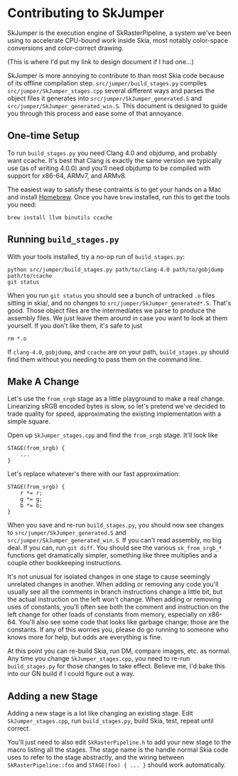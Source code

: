 Contributing to SkJumper
========================

SkJumper is the execution engine of SkRasterPipeline, a system we've been using
to accelerate CPU-bound work inside Skia, most notably color-space conversions
and color-correct drawing.

(This is where I'd put my link to design document if I had one...)

SkJumper is more annoying to contribute to than most Skia code because of its
offline compilation step.  `src/jumper/build_stages.py` compiles
`src/jumper/SkJumper_stages.cpp` several different ways and parses the object
files it generates into `src/jumper/SkJumper_generated.S` and
`src/jumper/SkJumper_generated_win.S`.  This document is designed to guide you
through this process and ease some of that annoyance.

One-time Setup
--------------

To run `build_stages.py` you need Clang 4.0 and objdump, and probably want
ccache.  It's best that Clang is exactly the same version we typically use (as
of writing 4.0.0) and you'll need objdump to be compiled with support for
x86-64, ARMv7, and ARMv8.

The easiest way to satisfy these contraints is to get your hands on a Mac and
install [Homebrew](https://brew.sh).  Once you have `brew` installed, run this
to get the tools you need:

<!--?prettify lang=sh?-->

    brew install llvm binutils ccache

Running `build_stages.py`
-------------------------

With your tools installed, try a no-op run of `build_stages.py`:

<!--?prettify lang=sh?-->

    python src/jumper/build_stages.py path/to/clang-4.0 path/to/gobjdump path/to/ccache
    git status

When you run `git status` you should see a bunch of untracked `.o` files
sitting in skia/, and no changes to `src/jumper/SkJumper_generated*.S`.
That's good.  Those object files are the intermediates we parse to produce
the assembly files.  We just leave them around in case you want to look at
them yourself.  If you don't like them, it's safe to just

<!--?prettify lang=sh?-->

    rm *.o

If `clang-4.0`, `gobjdump`, and `ccache` are on your path, `build_stages.py`
should find them without you needing to pass them on the command line.

Make A Change
-------------

Let's use the `from_srgb` stage as a little playground to make a real change.
Linearizing sRGB encoded bytes is slow, so let's pretend we've decided to trade
quality for speed, approximating the existing implementation with a simple square.

Open up `SkJumper_stages.cpp` and find the `from_srgb` stage.  It'll look like

<!--?prettify lang=cc?-->

    STAGE(from_srgb) {
        ...
    }

Let's replace whatever's there with our fast approximation:

<!--?prettify lang=cc?-->

    STAGE(from_srgb) {
        r *= r;
        g *= g;
        b *= b;
    }

When you save and re-run `build_stages.py`, you should now see changes to
`src/jumper/SkJumper_generated.S` and `src/jumper/SkJumper_generated_win.S`.
If you can't read assembly, no big deal.  If you can, run `git diff`.  You
should see the various `sk_from_srgb_*` functions get dramatically simpler,
something like three multiplies and a couple other bookkeeping instructions.

It's not unusual for isolated changes in one stage to cause seemingly unrelated
changes in another.  When adding or removing any code you'll usually see all
the comments in branch instructions change a little bit, but the actual
instruction on the left won't change.  When adding or removing uses of
constants, you'll often see both the comment and instruction on the left change
for other loads of constants from memory, especially on x86-64.  You'll also
see some code that looks like garbage change; those are the constants.  If
any of this worries you, please do go running to someone who knows more for
help, but odds are everything is fine.

At this point you can re-build Skia, run DM, compare images, etc. as normal.
Any time you change `SkJumper_stages.cpp`, you need to re-run `build_stages.py`
for those changes to take effect.  Believe me, I'd bake this into our GN build
if I could figure out a way.

Adding a new Stage
------------------

Adding a new stage is a lot like changing an existing stage.  Edit
`SkJumper_stages.cpp`, run `build_stages.py`, build Skia, test, repeat until
correct.

You'll just need to also edit `SkRasterPipeline.h` to add your new stage to the
macro listing all the stages.  The stage name is the handle normal Skia code
uses to refer to the stage abstractly, and the wiring between
`SkRasterPipeline::foo` and `STAGE(foo) { ... }` should work automatically.
